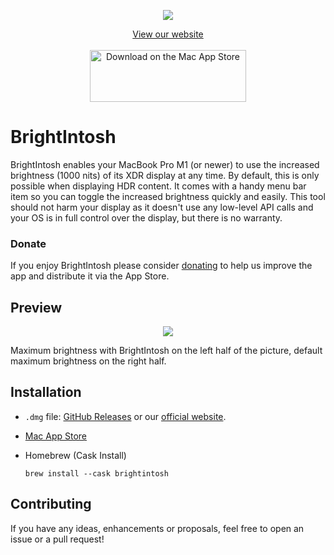 
<p align="center">
  <img src="https://github.com/niklasr22/BrightIntosh/assets/75939868/eb6ad676-aced-4785-a05e-53e18275a1a1">
</p>
<p align="center">
  <a href="https://niklasr22.github.io/BrightIntosh">View our website</a><br/><br/>
  <a href="https://apps.apple.com/us/app/brightintosh/id6452471855?mt=12&amp;itsct=apps_box_badge&amp;itscg=30200" style="width: 250px; height: 83px;"><img src="https://tools.applemediaservices.com/api/badges/download-on-the-mac-app-store/black/en-us?size=250x83&amp;releaseDate=1693267200" alt="Download on the Mac App Store" style="width: 250px; height: 83px;"></a><br/>
</p>

#  BrightIntosh

BrightIntosh enables your MacBook Pro M1 (or newer) to use the increased brightness (1000 nits) of its XDR display at any time. By default, this is only possible when displaying HDR content.
It comes with a handy menu bar item so you can toggle the increased brightness quickly and easily.
This tool should not harm your display as it doesn't use any low-level API calls and your OS is in full control over the display, but there is no warranty.

### Donate

If you enjoy BrightIntosh please consider [donating](https://brightintosh.de/donate.html) to help us improve the app and distribute it via the App Store.

## Preview

<p align="center">
  <img src="https://github.com/niklasr22/BrightIntosh/assets/75939868/b8774d5c-7bfa-4661-86d0-e0e58fefbdf1">
</p>

Maximum brightness with BrightIntosh on the left half of the picture, default maximum brightness on the right half.

## Installation

- `.dmg` file: [GitHub Releases](https://github.com/niklasr22/BrightIntosh/releases/latest) or our [official website](https://brightintosh.de/).
- [Mac App Store](https://apple.co/3r0Ghqm)
- Homebrew (Cask Install)

      brew install --cask brightintosh

## Contributing

If you have any ideas, enhancements or proposals, feel free to open an issue or a pull request!
